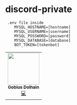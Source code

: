# discord-private

```
 .env file inside
    MYSQL_HOSTNAME=[hostname]
    MYSQL_USERNAME=[username]
    MYSQL_POSSWORD=[password]
    MYSQL_DATABASE=[database]
    BOT_TOKEN=[tokenbot]
```
<table>
   </tr>
    <td align="center">
        <a href="https://github.com/Goobles">
        <img src="https://avatars3.githubusercontent.com/u/8776771?v=4?s=100" width="100px;" alt=""/>
        <br />
        <sub>
            <b>Gobius Dolhain</b>
        </sub>
        </a>
        <br />
        <a href="https://github.com/Eugeny/tabby/commits?author=Goobles" title="Code">💻</a>
    </td>
   </tr>
</table>

